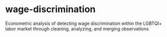 # wage-discrimination
Econometric analysis of detecting wage discrimination within the LGBTQI+ labor market through cleaning, analyzing, and merging observations
